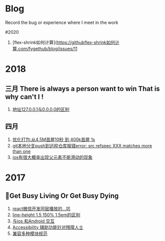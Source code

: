 
# Blog
Record the bug or experience where I meet  in the work

#2020
1. [flex-shrink如何计算](https://githubflex-shrink如何计算.com/fygethub/blog/issues/11



# 2018

## 三月 There is always a person want to win That is why can't I !
1. [地址127.0.0.1与0.0.0.0的区别](https://github.com/fygethub/blog/issues/7)

## 四月
1. [优化打包:从4.5M首屏10秒 到 400k首屏 1s](https://github.com/fygethub/blog/issues/8)
2. [git本地分支push到远程仓库报错error: src refspec XXX matches more than one](https://github.com/fygethub/blog/issues/9)
3. [ios有很大概率出现父元素不能滑动的现象](https://github.com/fygethub/blog/issues/10)

# 2017 

## Get Busy Living Or Get Busy Dying
1. [react微信开发同层播放的...坑](https://github.com/fygethub/blog/issues/2)
2. [line-height 1.5 150% 1.5em的区别](https://github.com/fygethub/blog/issues/4)
3. [与ios 和Android 交互](https://github.com/fygethub/blog/issues/5)
4. [Accessibility 辅助功能针对残障人士](https://reactjs.org/docs/accessibility.html)
5. [兼容多种模块规范](https://github.com/fygethub/blog/issues/6)


